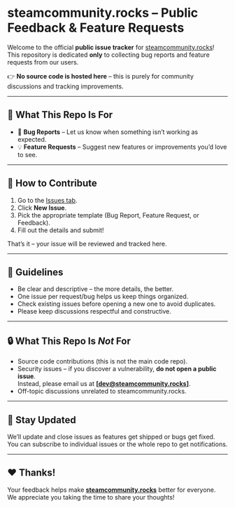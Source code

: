 # steamcommunity.rocks – Public Feedback & Feature Requests

Welcome to the official **public issue tracker** for [steamcommunity.rocks](https://steamcommunity.rocks)!  
This repository is dedicated **only** to collecting bug reports and feature requests from our users.  

👉 **No source code is hosted here** – this is purely for community discussions and tracking improvements.

---

## 📌 What This Repo Is For
- 🐞 **Bug Reports** – Let us know when something isn’t working as expected.
- 💡 **Feature Requests** – Suggest new features or improvements you’d love to see.

---

## 🚀 How to Contribute
1. Go to the [Issues tab](../../issues).
2. Click **New Issue**.
3. Pick the appropriate template (Bug Report, Feature Request, or Feedback).
4. Fill out the details and submit!

That’s it – your issue will be reviewed and tracked here.

---

## 📝 Guidelines
- Be clear and descriptive – the more details, the better.
- One issue per request/bug helps us keep things organized.
- Check existing issues before opening a new one to avoid duplicates.
- Please keep discussions respectful and constructive.

---

## 🔒 What This Repo Is *Not* For
- Source code contributions (this is not the main code repo).
- Security issues – if you discover a vulnerability, **do not open a public issue**.  
  Instead, please email us at **[dev@steamcommunity.rocks]**.
- Off-topic discussions unrelated to steamcommunity.rocks.

---

## 📢 Stay Updated
We’ll update and close issues as features get shipped or bugs get fixed.  
You can subscribe to individual issues or the whole repo to get notifications.

---

## ❤️ Thanks!
Your feedback helps make **[steamcommunity.rocks](https://steamcommunity.rocks)** better for everyone.  
We appreciate you taking the time to share your thoughts!
